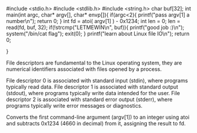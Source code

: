 #include <stdio.h>
#include <stdlib.h>
#include <string.h>
char buf[32];
int main(int argc, char* argv[], char* envp[]){
        if(argc<2){
                printf("pass argv[1] a number\n");
                return 0;
        }
        int fd = atoi( argv[1] ) - 0x1234;
        int len = 0;
        len = read(fd, buf, 32);
        if(!strcmp("LETMEWIN\n", buf)){
                printf("good job :)\n");
                system("/bin/cat flag");
                exit(0);
        }
        printf("learn about Linux file IO\n");
        return 0;

}

File descriptors are fundamental to the Linux operating system, they are numerical identifiers associated with files opened by a process.

File descriptor 0 is associated with standard input (stdin), where programs typically read data.
File descriptor 1 is associated with standard output (stdout), where programs typically write data intended for the user.
File descriptor 2 is associated with standard error output (stderr), where programs typically write error messages or diagnostics.

Converts the first command-line argument (argv[1]) to an integer using atoi and subtracts 0x1234 (4660 in decimal) from it, assigning the result to fd.



